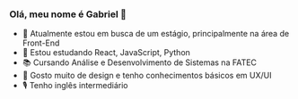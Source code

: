 ### Olá, meu nome é Gabriel 👋

- 🔭 Atualmente estou em busca de um estágio, principalmente na área de Front-End
- 🌱 Estou estudando React, JavaScript, Python
- 📚 Cursando Análise e Desenvolvimento de Sistemas na FATEC
- 🎨 Gosto muito de design e tenho conhecimentos básicos em UX/UI
- 🎙  Tenho inglês intermediário

